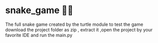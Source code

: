 # snake_game 🐍🐍

The full snake game created by the turtle module to test the game download the project folder as zip , extract it ,open the project by your favorite IDE and run the main.py 
